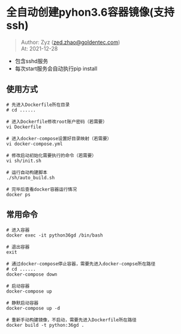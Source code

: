 # 全自动创建pyhon3.6容器镜像(支持ssh)
> Author: Zyz (zed.zhao@goldentec.com)   
> At: 2021-12-28
- 包含sshd服务
- 每次start服务会自动执行pip install

## 使用方式
```shell
# 先进入Dockerfile所在目录
# cd ......

# 进入Dockerfile修改root账户密码（若需要）
vi Dockerfile

# 进入docker-compose设置好目录映射（若需要）
vi docker-compose.yml

# 修改启动初始化需要执行的命令（若需要）
vi sh/init.sh

# 运行自动构建脚本
./sh/auto_build.sh

# 完毕后查看docker容器运行情况
docker ps
```

## 常用命令
```shell
# 进入容器
docker exec -it python36gd /bin/bash

# 退出容器
exit

# 通过docker-compose停止容器，需要先进入docker-compse所在路径
# cd ......
docker-compose down

# 启动容器
docker-compose up

# 静默启动容器
docker-compose up -d

# 重新手动构建镜像，不启动，需要先进入Dockerfile所在路径
docker build -t python:36gd .
```
